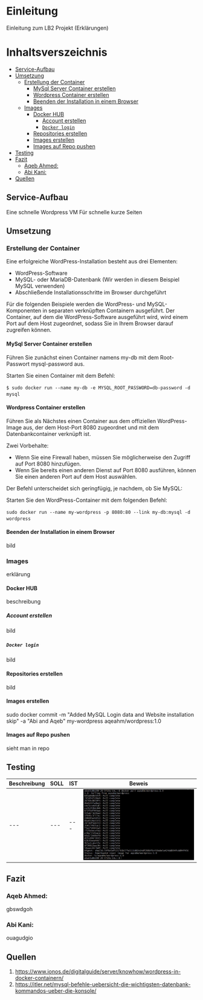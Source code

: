 # Einleitung <!-- omit in toc -->
Einleitung zum LB2 Projekt (Erklärungen)


# Inhaltsverszeichnis <!-- omit in toc -->
- [Service-Aufbau](#service-aufbau)
- [Umsetzung](#umsetzung)
  - [Erstellung der Container](#erstellung-der-container)
    - [MySql Server Container erstellen](#mysql-server-container-erstellen)
    - [Wordpress Container erstellen](#wordpress-container-erstellen)
    - [Beenden der Installation in einem Browser](#beenden-der-installation-in-einem-browser)
  - [Images](#images)
    - [Docker HUB](#docker-hub)
      - [Account erstellen](#account-erstellen)
      - [`Docker login`](#docker-login)
    - [Repositories erstellen](#repositories-erstellen)
    - [Images erstellen](#images-erstellen)
    - [Images auf Repo pushen](#images-auf-repo-pushen)
- [Testing](#testing)
- [Fazit](#fazit)
  - [Aqeb Ahmed:](#aqeb-ahmed)
  - [Abi Kani:](#abi-kani)
- [Quellen](#quellen)

## Service-Aufbau 
Eine schnelle Wordpress VM 
Für schnelle kurze Seiten


## Umsetzung


### Erstellung der Container
Eine erfolgreiche WordPress-Installation besteht aus drei Elementen:

- WordPress-Software
- MySQL- oder MariaDB-Datenbank (Wir werden in diesem Beispiel MySQL verwenden)
- Abschließende Installationsschritte im Browser    durchgeführt

Für die folgenden Beispiele werden die WordPress- und MySQL-Komponenten in separaten verknüpften Containern ausgeführt. Der Container, auf dem die WordPress-Software ausgeführt wird, wird einem Port auf dem Host zugeordnet, sodass Sie in Ihrem Browser darauf zugreifen können.

#### MySql Server Container erstellen
Führen Sie zunächst einen Container namens my-db mit dem Root-Passwort mysql-password aus. 

Starten Sie einen Container mit dem Befehl:

 `$ sudo docker run --name my-db -e MYSQL_ROOT_PASSWORD=db-password -d mysql`

#### Wordpress Container erstellen
Führen Sie als Nächstes einen Container aus dem offiziellen WordPress-Image aus, der dem Host-Port 8080 zugeordnet und mit dem Datenbankcontainer verknüpft ist.

Zwei Vorbehalte:

- Wenn Sie eine Firewall haben, müssen Sie möglicherweise den Zugriff auf Port 8080 hinzufügen.
- Wenn Sie bereits einen anderen Dienst auf Port 8080 ausführen, können Sie einen anderen Port auf dem Host auswählen.

Der Befehl unterscheidet sich geringfügig, je nachdem, ob Sie MySQL:

Starten Sie den WordPress-Container mit dem folgenden Befehl:

`sudo docker run --name my-wordpress -p 8080:80 --link my-db:mysql -d wordpress`

#### Beenden der Installation in einem Browser
bild


### Images
erklärung
#### Docker HUB
beschreibung
##### Account erstellen
bild
##### `Docker login`
bild 
#### Repositories erstellen
bild


#### Images erstellen
sudo docker commit -m "Added MySQL Login data and Website installation skip" -a "Abi and Aqeb" my-wordpress aqeahm/wordpress:1.0
#### Images auf Repo pushen
sieht man in repo


## Testing
| Beschreibung  | SOLL | IST | Beweis |
|---|---|---|---|
| --- | --- | --- | <img src="./images/testing1.png"/> |

## Fazit 
### Aqeb Ahmed:
gbswdgoh

### Abi Kani:
ouagudgio


## Quellen
1. https://www.ionos.de/digitalguide/server/knowhow/wordpress-in-docker-containern/
2. https://itler.net/mysql-befehle-uebersicht-die-wichtigsten-datenbank-kommandos-ueber-die-konsole/
